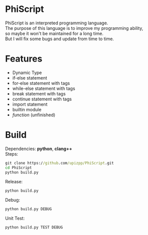 # PhiScript

PhiScript is an interpreted programming language.  
The purpose of this language is to improve my programming ability,  
so maybe it won't be maintained for a long time.  
But I will fix some bugs and update from time to time.  

# Features
- Dynamic Type
- if-else statement
- for-else statement with tags
- while-else statement with tags
- break statement with tags
- continue statement with tags
- import statement
- builtin module
- *function* (unfinished)

# Build

Dependencies: **python**, **clang++**  
Steps:
```cmd
git clone https://github.com/upizpp/PhiScript.git
cd PhiScript
python build.py
```
Release:
```
python build.py
```
Debug:
```
python build.py DEBUG
```
Unit Test:
```
python build.py TEST DEBUG
```
